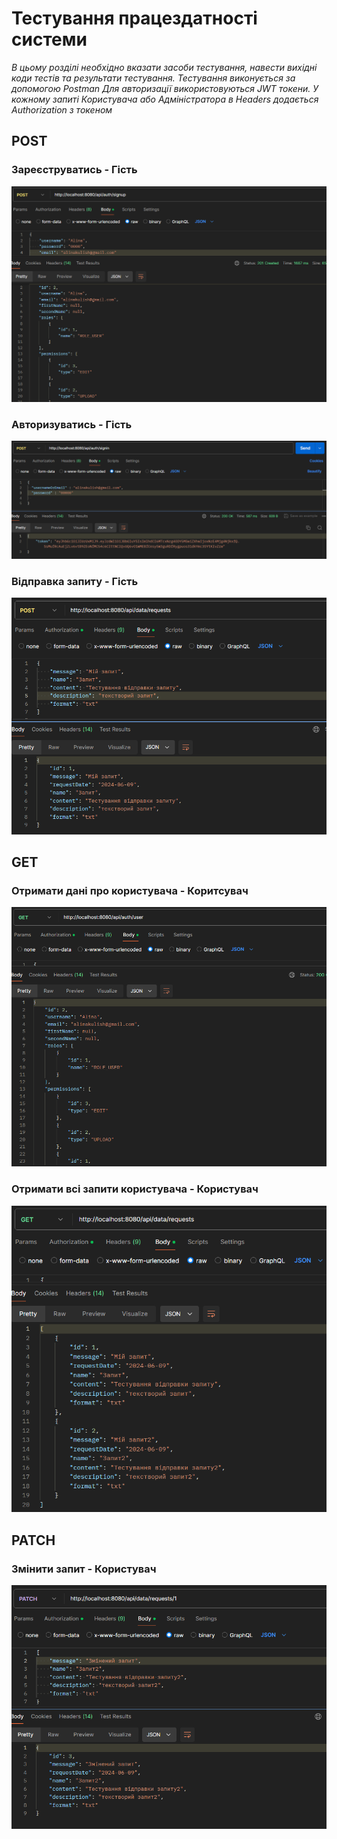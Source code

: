 # Тестування працездатності системи

*В цьому розділі необхідно вказати засоби тестування, навести вихідні коди тестів та результати тестування.*
*Тестування виконується за допомогою Postman*
*Для авторизації використовуються JWT токени. У кожному запиті Користувача або Адміністратора в Headers додається Authorization з токеном*

## POST

### Зареєструватись - Гість

![](./images/postSignUp.png)

### Авторизуватись - Гість

![](./images/postSignIn.png)

### Відправка запиту - Гість

![](./images/postRequest.png)


## GET

### Отримати дані про користувача - Коритсувач

![](./images/getUser.png)

### Отримати всі запити користувача - Користувач

![](./images/getRequest.png)

## PATCH

### Змінити запит - Користувач

![](./images/patchRequest.png)

